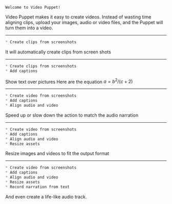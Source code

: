 ```
Welcome to Video Puppet!
```

Video Puppet makes it easy to create videos.  Instead of wasting time aligning
clips, upload your images, audio or video files, and the Puppet will turn them
into a video. 

---

```md
* Create clips from screenshots
```

It will automatically create clips from screen shots

---

```md
* Create clips from screenshots
* Add captions
```

Show text over pictures 
Here are the equation $a=b^2/(c+2)$

---

```md
* Create video from screenshots
* Add captions
* Align audio and video
```

Speed up or slow down the action to match the audio narration

---

```md
* Create video from screenshots
* Add captions
* Align audio and video
* Resize assets 
```

Resize images and videos to fit the output format

---

```md
* Create video from screenshots
* Add captions
* Align audio and video
* Resize assets 
* Record narration from text
```
      
And even create a life-like audio track.
